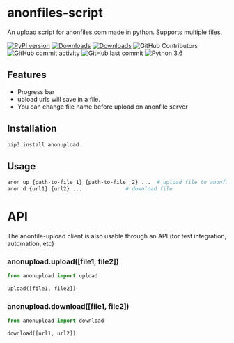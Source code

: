 # anonfiles-script
An upload script for anonfiles.com made in python. Supports multiple files.

 [![PyPI version](https://badge.fury.io/py/anonupload.svg)](https://pypi.org/project/anonupload/)
 [![Downloads](https://pepy.tech/badge/anonupload/month)](https://pepy.tech/project/anonupload)
 [![Downloads](https://static.pepy.tech/personalized-badge/anonupload?period=total&units=international_system&left_color=green&right_color=blue&left_text=Total%20Downloads)](https://pepy.tech/project/anonupload)
 ![GitHub Contributors](https://img.shields.io/github/contributors/jakbin/anonupload)
 ![GitHub commit activity](https://img.shields.io/github/commit-activity/m/jakbin/anonupload)
 ![GitHub last commit](https://img.shields.io/github/last-commit/jakbin/anonupload)
 ![Python 3.6](https://img.shields.io/badge/python-3.6-yellow.svg)


## Features
- Progress bar
- upload urls will save in a file.
- You can change file name before upload on anonfile server


## Installation

```sh
pip3 install anonupload
```

## Usage 
```sh
anon up {path-to-file_1} {path-to-file _2} ...  # upload file to anonfile server
anon d {url1} {url2} ...              # download file 
```

# API

The anonfile-upload client is also usable through an API (for test integration, automation, etc)

### anonupload.upload([file1, file2])

```py
from anonupload import upload

upload([file1, file2])
```

### anonupload.download([file1, file2])

```py
from anonupload import download

download([url1, url2])
```